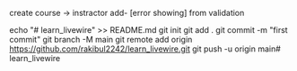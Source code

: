 create course -> instractor add- [error showing]
from validation

echo "# learn_livewire" >> README.md
git init
git add .
git commit -m "first commit"
git branch -M main
git remote add origin https://github.com/rakibul2242/learn_livewire.git
git push -u origin main# learn_livewire
